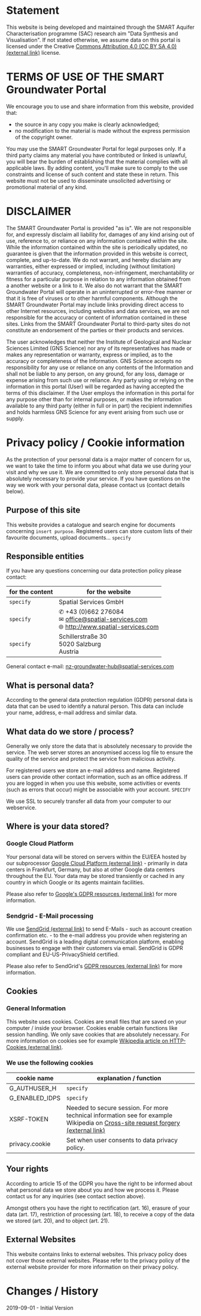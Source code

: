 # Statement

This website is being developed and maintained through the SMART Aquifer Characterisation programme (SAC) research aim "Data Synthesis and Visualisation". If not stated otherwise, we assume data on this portal is licensed under the Creative [Commons Attribution 4.0 (CC BY SA 4.0) (external link)](https://creativecommons.org/licenses/by-sa/4.0/) license.

# TERMS OF USE OF THE SMART Groundwater Portal

We encourage you to use and share information from this website, provided that:

- the source in any copy you make is clearly acknowledged;
- no modification to the material is made without the express permission of the copyright owner.

You may use the SMART Groundwater Portal for legal purposes only. If a third party claims any material you have contributed or linked is unlawful, you will bear the burden of establishing that the material complies with all applicable laws. By adding content, you'll make sure to comply to the use constraints and license of such content and state these in return. This website must not be used to disseminate unsolicited advertising or promotional material of any kind.

# DISCLAIMER

The SMART Groundwater Portal is provided "as is". We are not responsible for, and expressly disclaim all liability for, damages of any kind arising out of use, reference to, or reliance on any information contained within the site. While the information contained within the site is periodically updated, no guarantee is given that the information provided in this website is correct, complete, and up-to-date. We do not warrant, and hereby disclaim any warranties, either expressed or implied, including (without limitation) warranties of accuracy, completeness, non-infringement, merchantability or fitness for a particular purpose in relation to any information obtained from a another website or a link to it. We also do not warrant that the SMART Groundwater Portal will operate in an uninterrupted or error-free manner or that it is free of viruses or to other harmful components. Although the SMART Groundwater Portal may include links providing direct access to other Internet resources, including websites and data services, we are not responsible for the accuracy or content of information contained in these sites. Links from the SMART Groundwater Portal to third-party sites do not constitute an endorsement of the parties or their products and services.

The user acknowledges that neither the Institute of Geological and Nuclear Sciences Limited (GNS Science) nor any of its representatives has made or makes any representation or warranty, express or implied, as to the accuracy or completeness of the Information. GNS Science accepts no responsibility for any use or reliance on any contents of the Information and shall not be liable to any person, on any ground, for any loss, damage or expense arising from such use or reliance. Any party using or relying on the information in this portal (User) will be regarded as having accepted the terms of this disclaimer. If the User employs the information in this portal for any purpose other than for internal purposes, or makes the information available to any third party (either in full or in part) the recipient indemnifies and holds harmless GNS Science for any event arising from such use or supply. 

# Privacy policy / Cookie information

As the protection of your personal data is a major matter of concern for us, we want to take the time to inform you about what data we use during your visit and why we use it. We are committed to only store personal data that is absolutely necessary to provide your service. If you have questions on the way we work with your personal data, please contact us (contact details below).

## Purpose of this site

This website provides a catalogue and search engine for documents concerning `insert purpose`. Registered users can store custom lists of their favourite documents, upload documents... `specify`

## Responsible entities

If you have any questions concerning our data protection policy please contact:

| for the content | for the website                                                                                 |
|-----------------|-------------------------------------------------------------------------------------------------|
| `specify`       | Spatial Services GmbH                                                                           |
| `specify`       | &#x2706; +43 (0)662 276084<br>&#x2709; [office@spatial-services.com](mailto:office@spatial-services.com)<br>&#x1F310; http://www.spatial-services.com |
|  `specify`      | Schillerstraße 30<br>5020 Salzburg<br>Austria                                                   |

General contact e-mail: [nz-groundwater-hub@spatial-services.com](mailto:nz-groundwater-hub@spatial-services.com)

## What is personal data?

According to the general data protection regulation (GDPR) personal data is data that can be used to identify a natural person. This data can include your name, address, e-mail address and similar data.

## What data do we store / process?

Generally we only store the data that is absolutely necessary to provide the service. The web server stores an anonymised access log file to ensure the quality of the service and protect the service from malicious activity.

For registered users we store an e-mail address and name. Registered users can provide other contact information, such as an office address. If you are logged in when you use this website, some activities or events (such as errors that occur) might be associable with your account. `SPECIFY`

We use SSL to securely transfer all data from your computer to our webservice.

## Where is your data stored?

### Google Cloud Platform

Your personal data will be stored on servers within the EU/EEA hosted by our subprocessor [Google Cloud Platform (external link)](https://cloud.google.com) - primarily in data centers in Frankfurt, Germany, but also at other Google data centers throughout the EU. Your data may be stored transiently or cached in any country in which Google or its agents maintain facilities.

Please also refer to [Google's GDPR resources (external link)](https://cloud.google.com/security/gdpr/) for more information.

### Sendgrid - E-Mail processing

We use [SendGrid (external link)](https://sendgrid.com/) to send E-Mails - such as account creation confirmation etc. - to the e-mail address you provide when registering an account. SendGrid is a leading digital communication platform, enabling businesses to engage with their customers via email. SendGrid is GDPR compliant and EU-US-PrivacyShield certified.

Please also refer to SendGrid's [GDPR resources (external link)](https://sendgrid.com/resource/general-data-protection-regulation/) for more information.

## Cookies

### General Information

This website uses cookies. Cookies are small files that are saved on your computer / inside your browser. Cookies enable certain functions like session handling. We only save cookies that are absolutely necessary. For more information on cookies see for example [Wikipedia article on HTTP-Cookies (external link)](https://en.wikipedia.org/wiki/HTTP_cookie).

### We use the following cookies

| cookie name    | explanation / function                                                                              |
|----------------|-----------------------------------------------------------------------------------------------------|
| G_AUTHUSER_H   | `specify`                                                                                           |
| G_ENABLED_IDPS | `specify`                                                                                           |
| XSRF-TOKEN     | Needed to secure session. For more technical information see for example Wikipedia on [Cross-site request forgery (external link)](https://en.wikipedia.org/wiki/Cross-site_request_forgery) |
| privacy.cookie | Set when user consents to data privacy policy.                                                      |

## Your rights

According to article 15 of the GDPR you have the right to be informed about what personal data we store about you and how we process it. Please contact us for any inquiries (see contact section above).

Amongst others you have the right to rectification (art. 16), erasure of your data (art. 17), restriction of processing (art. 18), to receive a copy of the data we stored (art. 20), and to object (art. 21).

## External Websites

This website contains links to external websites. This privacy policy does not cover those external websites. Please refer to the privacy policy of the external website provider for more information on their privacy policy.

# Changes / History

2019-09-01 - Initial Version
